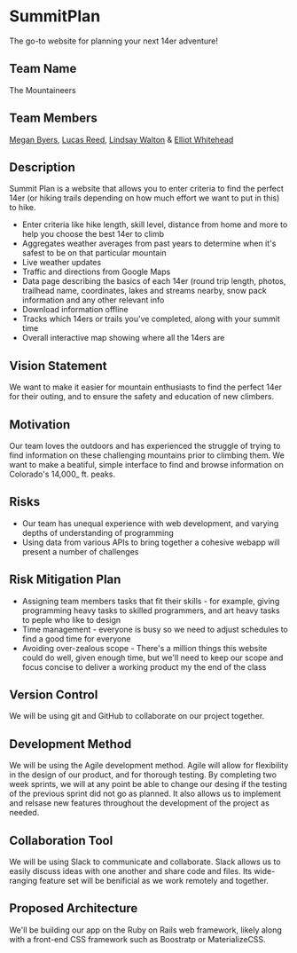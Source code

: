 # SummitPlan
The go-to website for planning your next 14er adventure!

## Team Name
The Mountaineers

## Team Members
[Megan Byers](https://github.com/coloradical), [Lucas Reed](https://github.com/lure7991), [Lindsay Walton](https://github.com/lawalton) & [Elliot Whitehead](https://github.com/elliotwhitehead)

## Description
Summit Plan is a website that allows you to enter criteria to find the perfect 14er (or hiking trails depending on how much effort we want to put in this) to hike.
* Enter criteria like hike length, skill level, distance from home and more to help you choose the best 14er to climb
* Aggregates weather averages from past years to determine when it's safest to be on that particular mountain
* Live weather updates
* Traffic and directions from Google Maps
* Data page describing the basics of each 14er (round trip length, photos, trailhead name, coordinates, lakes and streams nearby, snow pack information and any other relevant info
* Download information offline
* Tracks which 14ers or trails you've completed, along with your summit time
* Overall interactive map showing where all the 14ers are

## Vision Statement
We want to make it easier for mountain enthusiasts to find the perfect 14er for their outing, and to ensure the safety and education of new climbers.

## Motivation
Our team loves the outdoors and has experienced the struggle of trying to find information on these challenging mountains prior to climbing them. We want to make a beatiful, simple interface to find and browse information on Colorado's 14,000_ ft. peaks.

## Risks
* Our team has unequal experience with web development, and varying depths of understanding of programming
* Using data from various APIs to bring together a cohesive webapp will present a number of challenges

## Risk Mitigation Plan
* Assigning team members tasks that fit their skills - for example, giving programming heavy tasks to skilled programmers, and art heavy tasks to peple who like to design
* Time management - everyone is busy so we need to adjust schedules to find a good time for everyone
* Avoiding over-zealous scope - There's a million things this website could do well, given enough time, but we'll need to keep our scope and focus concise to deliver a working product my the end of the class

## Version Control
We will be using git and GitHub to collaborate on our project together. 

## Development Method
We will be using the Agile development method. Agile will allow for flexibility in the design of our product, and for thorough testing. By completing two week sprints, we will at any point be able to change our desing if the testing of the previous sprint did not go as planned. It also allows us to implement and relsase new features throughout the development of the project as needed.

## Collaboration Tool
We will be using Slack to communicate and collaborate. Slack allows us to easily discuss ideas with one another and share code and files. Its wide-ranging feature set will be benificial as we work remotely and together.

## Proposed Architecture
We'll be building our app on the Ruby on Rails web framework, likely along with a front-end CSS framework such as Boostratp or MaterializeCSS.
